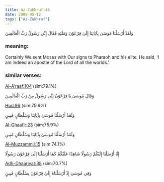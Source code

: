 ```yaml
---
title: Az-Zukhruf:46
date: 2008-05-12
tags: ["Az-Zukhruf"]
---
```

وَلَقَدْ أَرْسَلْنَا مُوسَىٰ بِآيَاتِنَا إِلَىٰ فِرْعَوْنَ وَمَلَئِهِ فَقَالَ إِنِّي رَسُولُ رَبِّ الْعَالَمِينَ
### meaning: 
Certainly We sent Moses with Our signs to Pharaoh and his elite. He said, ‘I am indeed an apostle of the Lord of all the worlds.’
### similar verses: 

[Al-A'raaf:104](/7/104) (sim:79.1%)

وَقَالَ مُوسَىٰ يَا فِرْعَوْنُ إِنِّي رَسُولٌ مِنْ رَبِّ الْعَالَمِينَ

[Hud:96](/11/96) (sim:75.9%)

وَلَقَدْ أَرْسَلْنَا مُوسَىٰ بِآيَاتِنَا وَسُلْطَانٍ مُبِينٍ

[Al-Ghaafir:23](/40/23) (sim:75.9%)

وَلَقَدْ أَرْسَلْنَا مُوسَىٰ بِآيَاتِنَا وَسُلْطَانٍ مُبِينٍ

[Al-Muzzammil:15](/73/15) (sim:74.1%)

إِنَّا أَرْسَلْنَا إِلَيْكُمْ رَسُولًا شَاهِدًا عَلَيْكُمْ كَمَا أَرْسَلْنَا إِلَىٰ فِرْعَوْنَ رَسُولًا

[Adh-Dhaariyat:38](/51/38) (sim:70.7%)

وَفِي مُوسَىٰ إِذْ أَرْسَلْنَاهُ إِلَىٰ فِرْعَوْنَ بِسُلْطَانٍ مُبِينٍ
